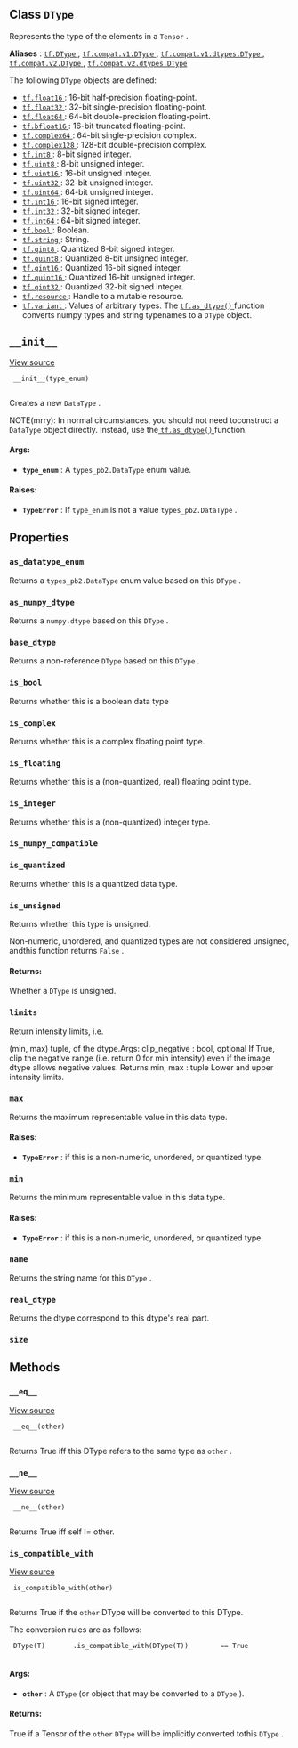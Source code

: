 

## Class  `DType` 
Represents the type of the elements in a  `Tensor` .

**Aliases** : [ `tf.DType` ](/api_docs/python/tf/dtypes/DType), [ `tf.compat.v1.DType` ](/api_docs/python/tf/dtypes/DType), [ `tf.compat.v1.dtypes.DType` ](/api_docs/python/tf/dtypes/DType), [ `tf.compat.v2.DType` ](/api_docs/python/tf/dtypes/DType), [ `tf.compat.v2.dtypes.DType` ](/api_docs/python/tf/dtypes/DType)

The following  `DType`  objects are defined:

- [ `tf.float16` ](https://tensorflow.google.cn/api_docs/python/tf#float16): 16-bit half-precision floating-point.
- [ `tf.float32` ](https://tensorflow.google.cn/api_docs/python/tf#float32): 32-bit single-precision floating-point.
- [ `tf.float64` ](https://tensorflow.google.cn/api_docs/python/tf#float64): 64-bit double-precision floating-point.
- [ `tf.bfloat16` ](https://tensorflow.google.cn/api_docs/python/tf#bfloat16): 16-bit truncated floating-point.
- [ `tf.complex64` ](https://tensorflow.google.cn/api_docs/python/tf#complex64): 64-bit single-precision complex.
- [ `tf.complex128` ](https://tensorflow.google.cn/api_docs/python/tf#complex128): 128-bit double-precision complex.
- [ `tf.int8` ](https://tensorflow.google.cn/api_docs/python/tf#int8): 8-bit signed integer.
- [ `tf.uint8` ](https://tensorflow.google.cn/api_docs/python/tf#uint8): 8-bit unsigned integer.
- [ `tf.uint16` ](https://tensorflow.google.cn/api_docs/python/tf#uint16): 16-bit unsigned integer.
- [ `tf.uint32` ](https://tensorflow.google.cn/api_docs/python/tf#uint32): 32-bit unsigned integer.
- [ `tf.uint64` ](https://tensorflow.google.cn/api_docs/python/tf#uint64): 64-bit unsigned integer.
- [ `tf.int16` ](https://tensorflow.google.cn/api_docs/python/tf#int16): 16-bit signed integer.
- [ `tf.int32` ](https://tensorflow.google.cn/api_docs/python/tf#int32): 32-bit signed integer.
- [ `tf.int64` ](https://tensorflow.google.cn/api_docs/python/tf#int64): 64-bit signed integer.
- [ `tf.bool` ](https://tensorflow.google.cn/api_docs/python/tf#bool): Boolean.
- [ `tf.string` ](https://tensorflow.google.cn/api_docs/python/tf#string): String.
- [ `tf.qint8` ](https://tensorflow.google.cn/api_docs/python/tf#qint8): Quantized 8-bit signed integer.
- [ `tf.quint8` ](https://tensorflow.google.cn/api_docs/python/tf#quint8): Quantized 8-bit unsigned integer.
- [ `tf.qint16` ](https://tensorflow.google.cn/api_docs/python/tf#qint16): Quantized 16-bit signed integer.
- [ `tf.quint16` ](https://tensorflow.google.cn/api_docs/python/tf#quint16): Quantized 16-bit unsigned integer.
- [ `tf.qint32` ](https://tensorflow.google.cn/api_docs/python/tf#qint32): Quantized 32-bit signed integer.
- [ `tf.resource` ](https://tensorflow.google.cn/api_docs/python/tf#resource): Handle to a mutable resource.
- [ `tf.variant` ](https://tensorflow.google.cn/api_docs/python/tf#variant): Values of arbitrary types.
The [ `tf.as_dtype()` ](https://tensorflow.google.cn/api_docs/python/tf/dtypes/as_dtype) function converts numpy types and string typenames to a  `DType`  object.

##  `__init__` 
[View source](https://github.com/tensorflow/tensorflow/blob/r2.0/tensorflow/python/framework/dtypes.py#L64-L85)

```
 __init__(type_enum)
 
```

Creates a new  `DataType` .

NOTE(mrry): In normal circumstances, you should not need toconstruct a  `DataType`  object directly. Instead, use the[ `tf.as_dtype()` ](https://tensorflow.google.cn/api_docs/python/tf/dtypes/as_dtype) function.

#### Args:
- **`type_enum`** : A  `types_pb2.DataType`  enum value.


#### Raises:
- **`TypeError`** : If  `type_enum`  is not a value  `types_pb2.DataType` .


## Properties


###  `as_datatype_enum` 
Returns a  `types_pb2.DataType`  enum value based on this  `DType` .

###  `as_numpy_dtype` 
Returns a  `numpy.dtype`  based on this  `DType` .

###  `base_dtype` 
Returns a non-reference  `DType`  based on this  `DType` .

###  `is_bool` 
Returns whether this is a boolean data type

###  `is_complex` 
Returns whether this is a complex floating point type.

###  `is_floating` 
Returns whether this is a (non-quantized, real) floating point type.

###  `is_integer` 
Returns whether this is a (non-quantized) integer type.

###  `is_numpy_compatible` 


###  `is_quantized` 
Returns whether this is a quantized data type.

###  `is_unsigned` 
Returns whether this type is unsigned.

Non-numeric, unordered, and quantized types are not considered unsigned, andthis function returns  `False` .

#### Returns:
Whether a  `DType`  is unsigned.

###  `limits` 
Return intensity limits, i.e.

(min, max) tuple, of the dtype.Args:  clip_negative : bool, optional If True, clip the negative range (i.e.    return 0 for min intensity) even if the image dtype allows negative    values. Returns  min, max : tuple Lower and upper intensity limits.

###  `max` 
Returns the maximum representable value in this data type.

#### Raises:
- **`TypeError`** : if this is a non-numeric, unordered, or quantized type.


###  `min` 
Returns the minimum representable value in this data type.

#### Raises:
- **`TypeError`** : if this is a non-numeric, unordered, or quantized type.


###  `name` 
Returns the string name for this  `DType` .

###  `real_dtype` 
Returns the dtype correspond to this dtype's real part.

###  `size` 


## Methods


###  `__eq__` 
[View source](https://github.com/tensorflow/tensorflow/blob/r2.0/tensorflow/python/framework/dtypes.py#L260-L268)

```
 __eq__(other)
 
```

Returns True iff this DType refers to the same type as  `other` .

###  `__ne__` 
[View source](https://github.com/tensorflow/tensorflow/blob/r2.0/tensorflow/python/framework/dtypes.py#L270-L272)

```
 __ne__(other)
 
```

Returns True iff self != other.

###  `is_compatible_with` 
[View source](https://github.com/tensorflow/tensorflow/blob/r2.0/tensorflow/python/framework/dtypes.py#L240-L258)

```
 is_compatible_with(other)
 
```

Returns True if the  `other`  DType will be converted to this DType.

The conversion rules are as follows:

```
 DType(T)       .is_compatible_with(DType(T))        == True
 
```

#### Args:
- **`other`** : A  `DType`  (or object that may be converted to a  `DType` ).


#### Returns:
True if a Tensor of the  `other`   `DType`  will be implicitly converted tothis  `DType` .

